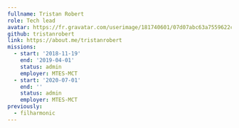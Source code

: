 ```yaml
---
fullname: Tristan Robert
role: Tech lead
avatar: https://fr.gravatar.com/userimage/181740601/07d07abc63a7559622ce0c62faa804c2.jpg
github: tristanrobert
link: https://about.me/tristanrobert
missions:
  - start: '2018-11-19'
    end: '2019-04-01'
    status: admin
    employer: MTES-MCT
  - start: '2020-07-01'
    end: ''
    status: admin
    employer: MTES-MCT
previously:
  - filharmonic
---
```

